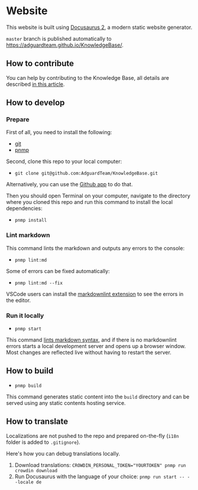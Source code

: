 # Website

This website is built using [Docusaurus 2](https://docusaurus.io/), a modern static website generator.

`master` branch is published automatically to https://adguardteam.github.io/KnowledgeBase/.

## How to contribute

You can help by contributing to the Knowledge Base, all details are described [in this article](https://adguard.com/kb/miscellaneous/contribute/updating-knowledge-base/).

## How to develop

### Prepare

First of all, you need to install the following:

- [git](https://github.com/git-guides/install-git)
- [pnmp](https://pnpm.io/installation)

Second, clone this repo to your local computer:

- `git clone git@github.com:AdguardTeam/KnowledgeBase.git`

Alternatively, you can use the [Github app](https://desktop.github.com/) to do that.

Then you should open Terminal on your computer, navigate to the directory where you cloned this repo and run this command to install the local dependencies:

- `pnmp install`

### Lint markdown

This command lints the markdown and outputs any errors to the console:

- `pnmp lint:md`

Some of errors can be fixed automatically:

- `pnmp lint:md --fix`

VSCode users can install the [markdownlint extension][vscode-markdownlint] to see the errors in the editor.

### Run it locally

- `pnmp start`

This command [lints markdown syntax](#lint-markdown),
and if there is no markdownlint errors starts a local development server and opens up a browser window.
Most changes are reflected live without having to restart the server.

## How to build

- `pnmp build`

This command generates static content into the `build` directory and can be served using any static contents hosting service.

## How to translate

Localizations are not pushed to the repo and prepared on-the-fly (`i18n` folder is added to `.gitignore`).

Here's how you can debug translations locally.

1. Download translations: `CROWDIN_PERSONAL_TOKEN="YOURTOKEN" pnmp run crowdin download`
2. Run Docusaurus with the language of your choice: `pnmp run start -- --locale de`

[vscode-markdownlint]: https://marketplace.visualstudio.com/items?itemName=DavidAnson.vscode-markdownlint
